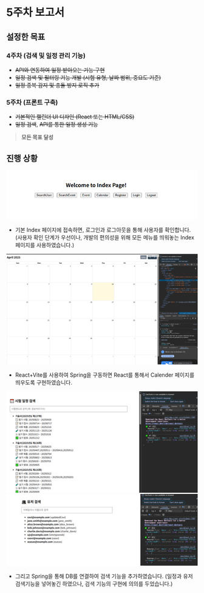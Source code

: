 # 5주차 보고서

## 설정한 목표

### 4주차 (검색 및 일정 관리 기능)

- ~~API와 연동하여 일정 받아오는 기능 구현~~
- ~~일정 검색 및 필터링 기능 개발 (시험 유형, 날짜 범위, 중요도 기준)~~
- ~~일정 중복 감지 및 충돌 방지 로직 추가~~

### 5주차 (프론트 구축)

- ~~기본적인 캘린더 UI 디자인 (React 또는 HTML/CSS)~~
- ~~일정 검색~~, ~~API를 통한 일정 생성 기능~~

> **모든 목표 달성**

## 진행 상황

![image](./src/0.png)

- 기본 Index 페이지에 접속하면, 로그인과 로그아웃을 통해 사용자를 확인합니다.
(사용자 확인 단계가 우선이나, 개발의 편의성을 위해 모든 메뉴를 띄워놓는 Index 페이지를 사용하였습니다.)

![image](./src/1.png)

- React+Vite를 사용하여 Spring을 구동하면 React를 통해서 Calender 페이지를 띄우도록 구현하였습니다.

![image](./src/2.png)
![image](./src/3.png)

- 그리고 Spring을 통해 DB를 연결하여 검색 기능을 추가하였습니다.
(일정과 유저 검색기능을 넣어놓긴 하였으나, 검색 기능의 구현에 의의를 두었습니다.)